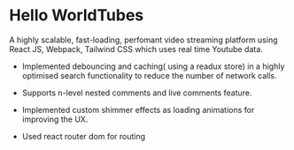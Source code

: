 # Hello WorldTubes
A highly scalable, fast-loading, perfomant video streaming platform using React JS, Webpack, Tailwind CSS which uses real time Youtube data.

- Implemented debouncing and caching( using a readux store) in a highly optimised search functionality to reduce the number of network calls.

- Supports n-level nested comments and live comments feature.

- Implemented custom shimmer effects as loading animations for improving the UX.

- Used react router dom for routing 
